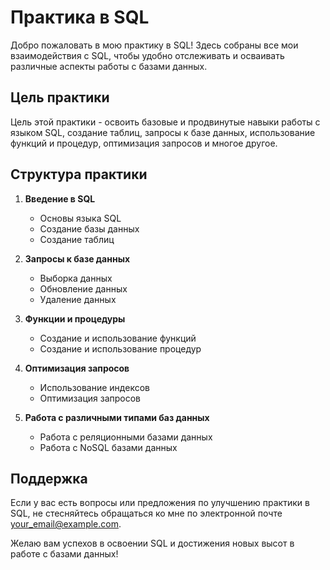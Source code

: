 # Практика в SQL

Добро пожаловать в мою практику в SQL! Здесь собраны все мои взаимодействия с SQL, чтобы удобно отслеживать и осваивать различные аспекты работы с базами данных.

## Цель практики

Цель этой практики - освоить базовые и продвинутые навыки работы с языком SQL, создание таблиц, запросы к базе данных, использование функций и процедур, оптимизация запросов и многое другое.

## Структура практики

1. **Введение в SQL**
   - Основы языка SQL
   - Создание базы данных
   - Создание таблиц

2. **Запросы к базе данных**
   - Выборка данных
   - Обновление данных
   - Удаление данных

3. **Функции и процедуры**
   - Создание и использование функций
   - Создание и использование процедур

4. **Оптимизация запросов**
   - Использование индексов
   - Оптимизация запросов

5. **Работа с различными типами баз данных**
   - Работа с реляционными базами данных
   - Работа с NoSQL базами данных

## Поддержка

Если у вас есть вопросы или предложения по улучшению практики в SQL, не стесняйтесь обращаться ко мне по электронной почте your_email@example.com.

Желаю вам успехов в освоении SQL и достижения новых высот в работе с базами данных!